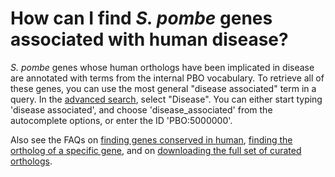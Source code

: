 # How can I find *S. pombe* genes associated with human disease?
<!-- pombase_categories: Orthology,Finding data -->

*S. pombe* genes whose human orthologs have been implicated in disease
are annotated with terms from the internal PBO vocabulary. To retrieve
all of these genes, you can use the most general "disease associated"
term in a query. In the [advanced search](/query), select
"Disease". You can either start typing 'disease associated', and
choose 'disease_associated' from the autocomplete options, or enter
the ID 'PBO:5000000'.

Also see the FAQs on [finding genes conserved in human](/faq/how-can-i-find-all-s.-pombe-genes-are-conserved-human),
[finding the ortholog of a specific gene](/faq/how-can-i-find-s.-pombe-ortholog-s-human-gene), and on
[downloading the full set of curated orthologs](/faq/how-can-i-obtain-the-list-human-and-s.-pombe-orthologs).


<!--
Example queries:

-   [disease\_associated     (PBO:5000000)](/spombe/query/builder?filter=37&value=%5B%7B%22param%22:%7B%22filter_1%22:%7B%22filter%22:%2223%22,%22query%22:%22PBO:5000000%22%7D%7D,%22filter_count%22:%221%22%7D%5D) 
-   [cancer     (PBO:0000239)](/spombe/query/builder?filter=37&value=%5B%7B%22param%22:%7B%22filter_1%22:%7B%22filter%22:%2223%22,%22query%22:%22PBO:0000239%22%7D%7D,%22filter_count%22:%221%22%7D%5D) 

-->
